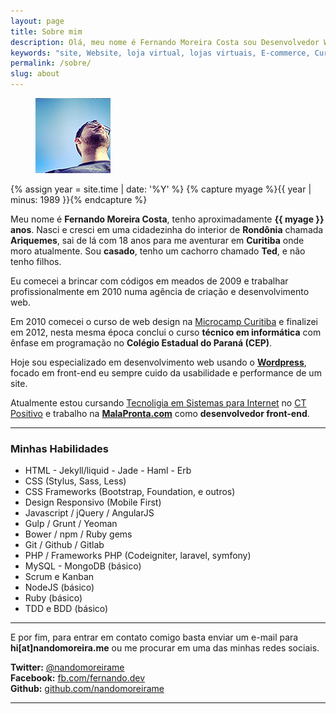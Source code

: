 ```yaml
---
layout: page
title: Sobre mim
description: Olá, meu nome é Fernando Moreira Costa sou Desenvolvedor Wordpress em Curitiba - PR
keywords: "site, Website, loja virtual, lojas virtuais, E-commerce, Curitiba, wordpress, frontend, front-end, html5, css3, javascript, jquery, seo, otimização, performance"
permalink: /sobre/
slug: about
---
```


<figure>
  <img src="/assets/images/avatar.jpg" class="dot" title="Fernando Moreira Costa" alt="Fernando Moreira Costa">
</figure>

{% assign year = site.time | date: '%Y' %}
{% capture myage %}{{ year | minus: 1989 }}{% endcapture %}

Meu nome é **Fernando Moreira Costa**, tenho aproximadamente **{{ myage }} anos**. Nasci e cresci em uma cidadezinha do interior de **Rondônia** chamada **Ariquemes**, sai de lá com 18 anos para me aventurar em **Curitiba** onde moro atualmente. Sou **casado**, tenho um cachorro chamado **Ted**, e não tenho filhos.

Eu comecei a brincar com códigos em meados de 2009 e trabalhar profissionalmente em 2010 numa agência de criação e desenvolvimento web.

Em 2010 comecei o curso de web design na <a href="http://microcampcuritiba.com.br/" target="_blank">Microcamp Curitiba</a> e finalizei em 2012, nesta mesma época conclui o curso **técnico em informática** com ênfase em programação no **Colégio Estadual do Paraná (CEP)**.

Hoje sou especializado em desenvolvimento web usando o <a href="http://br.wordpress.org/" target="_blank">**Wordpress**</a>, focado em front-end eu sempre cuido da usabilidade e performance de um site.

Atualmente estou cursando <a href="http://www.ctpositivo.edu.br/cursos-de-tecnologia/sistemas-para-internet" target="_blank">Tecnoligia em Sistemas para Internet</a> no <a target="_blank" href="http://www.ctpositivo.edu.br/">CT Positivo</a> e trabalho na <a href="http://malapronta.com" target="_blank">**MalaPronta.com**</a> como **desenvolvedor front-end**.

<hr>

### Minhas Habilidades

* HTML - Jekyll/liquid - Jade - Haml - Erb
* CSS (Stylus, Sass, Less)
* CSS Frameworks (Bootstrap, Foundation, e outros)
* Design Responsivo (Mobile First)
* Javascript / jQuery / AngularJS
* Gulp / Grunt / Yeoman
* Bower / npm / Ruby gems
* Git / Github / Gitlab
* PHP / Frameworks PHP (Codeigniter, laravel, symfony)
* MySQL - MongoDB (básico)
* Scrum e Kanban
* NodeJS (básico)
* Ruby (básico)
* TDD e BDD (básico)

<hr>

E por fim, para entrar em contato comigo basta enviar um e-mail para **hi[at]nandomoreira.me** ou me procurar em uma das minhas redes sociais.

**Twitter:** <a href="http://twitter.com/nandomoreirame" target="_blank">@nandomoreirame</a><br>
**Facebook:** <a href="http://facebook.com/fernando.dev" target="_blank">fb.com/fernando.dev</a><br>
**Github:** <a href="http://github.com/nandomoreirame" target="_blank">github.com/nandomoreirame</a><br>

<hr>